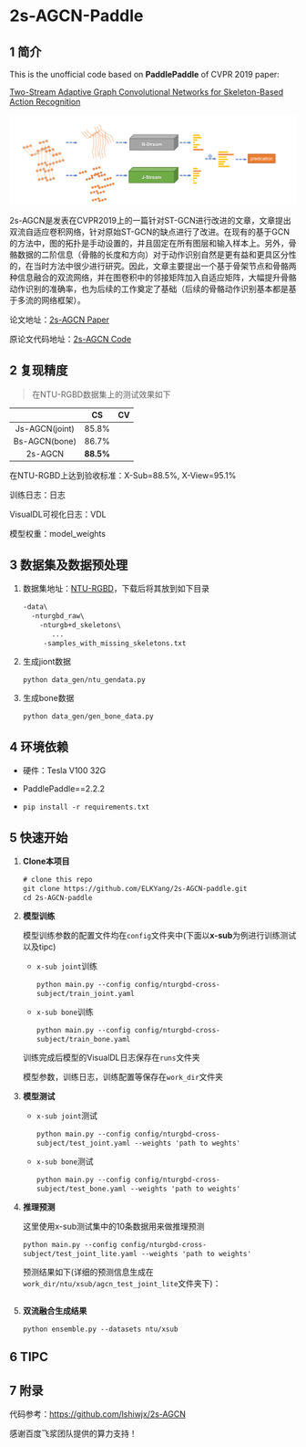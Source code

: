 # 2s-AGCN-Paddle

## 1 简介

This is the unofficial code based on **PaddlePaddle** of CVPR 2019 paper:

[Two-Stream Adaptive Graph Convolutional Networks for Skeleton-Based Action Recognition](https://openaccess.thecvf.com/content_CVPR_2019/papers/Shi_Two-Stream_Adaptive_Graph_Convolutional_Networks_for_Skeleton-Based_Action_Recognition_CVPR_2019_paper.pdf)

![模型结构图](https://github.com/ELKYang/2s-AGCN-paddle/blob/main/images/model_structure.png)

2s-AGCN是发表在CVPR2019上的一篇针对ST-GCN进行改进的文章，文章提出双流自适应卷积网络，针对原始ST-GCN的缺点进行了改进。在现有的基于GCN的方法中，图的拓扑是手动设置的，并且固定在所有图层和输入样本上。另外，骨骼数据的二阶信息（骨骼的长度和方向）对于动作识别自然是更有益和更具区分性的，在当时方法中很少进行研究。因此，文章主要提出一个基于骨架节点和骨骼两种信息融合的双流网络，并在图卷积中的邻接矩阵加入自适应矩阵，大幅提升骨骼动作识别的准确率，也为后续的工作奠定了基础（后续的骨骼动作识别基本都是基于多流的网络框架）。

论文地址：[2s-AGCN Paper](https://openaccess.thecvf.com/content_CVPR_2019/papers/Shi_Two-Stream_Adaptive_Graph_Convolutional_Networks_for_Skeleton-Based_Action_Recognition_CVPR_2019_paper.pdf)

原论文代码地址：[2s-AGCN Code](https://github.com/lshiwjx/2s-AGCN)

## 2 复现精度

> 在NTU-RGBD数据集上的测试效果如下

|                |    CS     |  CV  |
| :------------: | :-------: | :--: |
| Js-AGCN(joint) |   85.8%   |      |
| Bs-AGCN(bone)  |   86.7%   |      |
|    2s-AGCN     | **88.5%** |      |

在NTU-RGBD上达到验收标准：X-Sub=88.5%, X-View=95.1%

训练日志：日志

VisualDL可视化日志：VDL

模型权重：model_weights

## 3 数据集及数据预处理

1. 数据集地址：[NTU-RGBD](https://github.com/shahroudy/NTURGB-D)，下载后将其放到如下目录

   ```
   -data\  
     -nturgbd_raw\  
       -nturgb+d_skeletons\
    	  ...
    	-samples_with_missing_skeletons.txt
   ```

2. 生成jiont数据

   ```
   python data_gen/ntu_gendata.py
   ```

3. 生成bone数据

   ```
   python data_gen/gen_bone_data.py
   ```

## 4 环境依赖

- 硬件：Tesla V100 32G

- PaddlePaddle==2.2.2

- ```
  pip install -r requirements.txt
  ```

## 5 快速开始

1. **Clone本项目**

   ```
   # clone this repo
   git clone https://github.com/ELKYang/2s-AGCN-paddle.git
   cd 2s-AGCN-paddle
   ```

2. **模型训练**

   模型训练参数的配置文件均在`config`文件夹中(下面以**x-sub**为例进行训练测试以及tipc)

   - `x-sub joint`训练

     ```
     python main.py --config config/nturgbd-cross-subject/train_joint.yaml
     ```

   - `x-sub bone`训练

     ```
     python main.py --config config/nturgbd-cross-subject/train_bone.yaml
     ```

   训练完成后模型的VisualDL日志保存在`runs`文件夹

   模型参数，训练日志，训练配置等保存在`work_dir`文件夹

3. **模型测试**

   - `x-sub joint`测试

     ```
     python main.py --config config/nturgbd-cross-subject/test_joint.yaml --weights 'path to weghts'
     ```

   - `x-sub bone`测试

     ```
     python main.py --config config/nturgbd-cross-subject/test_bone.yaml --weights 'path to weights'
     ```

4. **推理预测**

   这里使用x-sub测试集中的10条数据用来做推理预测

   ```
   python main.py --config config/nturgbd-cross-subject/test_joint_lite.yaml --weights 'path to weights'
   ```

   预测结果如下(详细的预测信息生成在`work_dir/ntu/xsub/agcn_test_joint_lite`文件夹下)：

   ```
   
   ```

5. **双流融合生成结果**

   ```
   python ensemble.py --datasets ntu/xsub
   ```

## 6 TIPC



## 7 附录

代码参考：https://github.com/lshiwjx/2s-AGCN

感谢百度飞浆团队提供的算力支持！